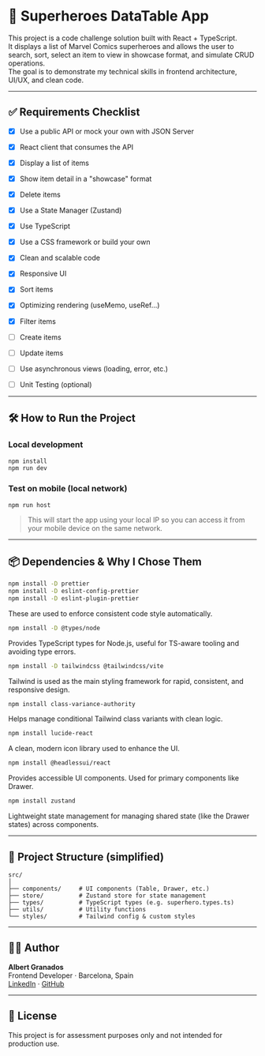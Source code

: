 # 🦸 Superheroes DataTable App

This project is a code challenge solution built with React + TypeScript.  
It displays a list of Marvel Comics superheroes and allows the user to search, sort, select an item to view in showcase format, and simulate CRUD operations.  
The goal is to demonstrate my technical skills in frontend architecture, UI/UX, and clean code.

---

## ✅ Requirements Checklist

- [x] Use a public API or mock your own with JSON Server  
- [x] React client that consumes the API  
- [x] Display a list of items  
- [x] Show item detail in a "showcase" format 
- [x] Delete items 
- [x] Use a State Manager (Zustand)  
- [x] Use TypeScript  
- [x] Use a CSS framework or build your own  
- [x] Clean and scalable code  
- [x] Responsive UI  
- [X] Sort items
- [X] Optimizing rendering (useMemo, useRef...)
- [X] Filter items
- [ ] Create items
- [ ] Update items  
- [ ] Use asynchronous views (loading, error, etc.)  

- [ ] Unit Testing (optional)  

---

## 🛠️ How to Run the Project

### Local development

```bash
npm install
npm run dev
```

### Test on mobile (local network)

```bash
npm run host
```

> This will start the app using your local IP so you can access it from your mobile device on the same network.

---

## 📦 Dependencies & Why I Chose Them

```bash
npm install -D prettier
npm install -D eslint-config-prettier
npm install -D eslint-plugin-prettier
```

These are used to enforce consistent code style automatically.

```bash
npm install -D @types/node
```

Provides TypeScript types for Node.js, useful for TS-aware tooling and avoiding type errors.

```bash
npm install -D tailwindcss @tailwindcss/vite
```

Tailwind is used as the main styling framework for rapid, consistent, and responsive design.

```bash
npm install class-variance-authority
```

Helps manage conditional Tailwind class variants with clean logic.

```bash
npm install lucide-react
```

A clean, modern icon library used to enhance the UI.

```bash
npm install @headlessui/react
```

Provides accessible UI components. Used for primary components like Drawer.

```bash
npm install zustand
```

Lightweight state management for managing shared state (like the Drawer states) across components.

---

## 📂 Project Structure (simplified)

```
src/
│
├── components/     # UI components (Table, Drawer, etc.)
├── store/          # Zustand store for state management
├── types/          # TypeScript types (e.g. superhero.types.ts)
├── utils/          # Utility functions
└── styles/         # Tailwind config & custom styles
```

---

## 👨‍💻 Author

**Albert Granados**  
Frontend Developer · Barcelona, Spain  
[LinkedIn](https://www.linkedin.com/in/albertgranados) · [GitHub](https://github.com/albertgranados)

---

## 📄 License

This project is for assessment purposes only and not intended for production use.
